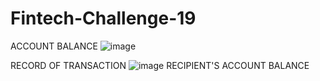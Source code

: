 # Fintech-Challenge-19
ACCOUNT BALANCE
![image](https://user-images.githubusercontent.com/111457110/212241578-b4affb6c-26e4-41df-9a3b-d07d796272d2.png)

RECORD OF TRANSACTION
![image](https://user-images.githubusercontent.com/111457110/212240934-d6ef478c-0132-4a43-afb2-f9f375777c3c.png)
RECIPIENT'S ACCOUNT BALANCE
